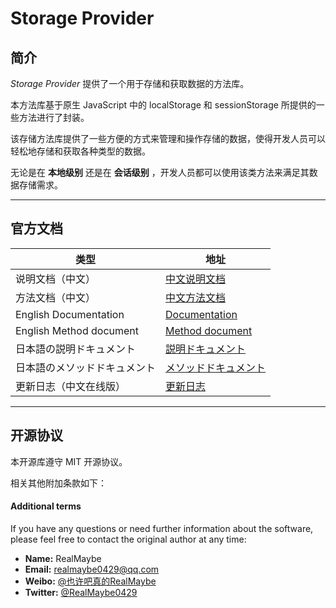 # Storage Provider

## 简介

*Storage Provider* 提供了一个用于存储和获取数据的方法库。

本方法库基于原生 JavaScript 中的 localStorage 和 sessionStorage 所提供的一些方法进行了封装。

该存储方法库提供了一些方便的方式来管理和操作存储的数据，使得开发人员可以轻松地存储和获取各种类型的数据。

无论是在 **本地级别** 还是在 **会话级别** ，开发人员都可以使用该类方法来满足其数据存储需求。

---

## 官方文档

| 类型 | 地址 |
| --- | --- |
| 说明文档（中文） | [中文说明文档](./docs/zh/说明文档.md) |
| 方法文档（中文） | [中文方法文档](./docs/zh/methodDocument-zh.md) |
| English Documentation | [Documentation](./docs/en/documentation-en.md) |
| English Method document | [Method document](./docs/en/methodDocument-en.md) |
| 日本語の説明ドキュメント | [説明ドキュメント](./docs/jp/documentation-jp.md) |
| 日本語のメソッドドキュメント | [メソッドドキュメント](./docs/jp/methodDocument-jp.md) |
| 更新日志（中文在线版） | [更新日志](https://www.yuque.com/realmaybe0429/storage-provider/change-log) |

---

## 开源协议

本开源库遵守 MIT 开源协议。

相关其他附加条款如下：

#### Additional terms

If you have any questions or need further information about the software, please feel free to contact the original author at any time:

- **Name:** RealMaybe
- **Email:** <realmaybe0429@qq.com>
- **Weibo:** [@也许吧真的RealMaybe](https://weibo.com/u/5678690912)
- **Twitter:** [@RealMaybe0429](<https://twitter.com/RealMaybe0429>)
